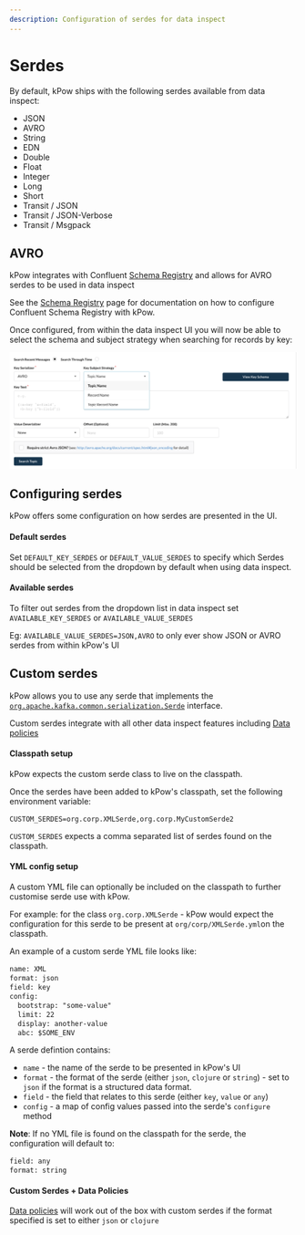 ```yaml
---
description: Configuration of serdes for data inspect
---
```


# Serdes

By default, kPow ships with the following serdes available from data inspect:

* JSON
* AVRO
* String
* EDN
* Double
* Float
* Integer
* Long
* Short
* Transit / JSON
* Transit / JSON-Verbose
* Transit / Msgpack

## AVRO

kPow integrates with Confluent [Schema Registry](https://docs.confluent.io/platform/current/schema-registry/index.html) and allows for AVRO serdes to be used in data inspect

See the [Schema Registry](https://app.gitbook.com/@operatr-io/s/kpow/~/drafts/-MN6L_-tcDmaE5R2dq-T/configuration/schema-registry) page for documentation on how to configure Confluent Schema Registry with kPow.

Once configured, from within the data inspect UI you will now be able to select the schema and subject strategy when searching for records by key:

![](../../.gitbook/assets/screen-shot-2020-11-27-at-1.20.34-pm.png)

## Configuring serdes

kPow offers some configuration on how serdes are presented in the UI.

#### Default serdes

Set `DEFAULT_KEY_SERDES` or `DEFAULT_VALUE_SERDES` to specify which Serdes should be selected from the dropdown by default when using data inspect. 

#### Available serdes

To filter out serdes from the dropdown list in data inspect set `AVAILABLE_KEY_SERDES` or `AVAILABLE_VALUE_SERDES`  
  
Eg: `AVAILABLE_VALUE_SERDES=JSON,AVRO` to only ever show JSON or AVRO serdes from within kPow's UI

## Custom serdes

kPow allows you to use any serde that implements the [`org.apache.kafka.common.serialization.Serde`](https://kafka.apache.org/0102/javadoc/org/apache/kafka/common/serialization/Serde.html) interface.

Custom serdes integrate with all other data inspect features including [Data policies](../data-policies.md)

#### Classpath setup

kPow expects the custom serde class to live on the classpath.

Once the serdes have been added to kPow's classpath, set the following environment variable:

```text
CUSTOM_SERDES=org.corp.XMLSerde,org.corp.MyCustomSerde2
```

`CUSTOM_SERDES` expects a comma separated list of serdes found on the classpath.

#### YML config setup

A custom YML file can optionally be included on the classpath to further customise serde use with kPow.

For example: for the class `org.corp.XMLSerde` - kPow would expect the configuration for this serde to be present at `org/corp/XMLSerde.yml`on the classpath. 

An example of a custom serde YML file looks like:

```text
name: XML
format: json
field: key
config:
  bootstrap: "some-value"
  limit: 22
  display: another-value
  abc: $SOME_ENV
```

A serde defintion contains:

* `name` - the name of the serde to be presented in kPow's UI
* `format` - the format of the serde \(either `json`, `clojure` or `string`\) - set to `json` if the format is a structured data format.
* `field` - the field that relates to this serde \(either `key`, `value` or `any`\)
* `config` - a map of config values passed into the serde's `configure` method 

**Note**: If no YML file is found on the classpath for the serde, the configuration will default to:

```text
field: any
format: string
```

#### Custom Serdes + Data Policies

[Data policies](../data-policies.md) will work out of the box with custom serdes if the format specified is set to either `json` or `clojure`

